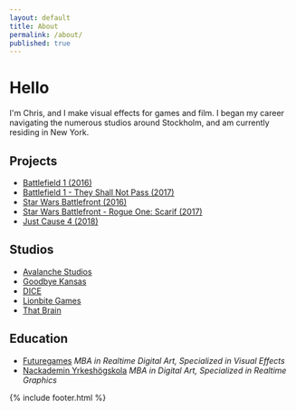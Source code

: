 ```yaml
---
layout: default
title: About
permalink: /about/
published: true
---
```

# Hello

I'm Chris, and I make visual effects for games and film. I began my career navigating the numerous studios around Stockholm, and am currently residing in New York.

## Projects

* [Battlefield 1 (2016)](https://www.battlefield.com/games/battlefield-1)
* [Battlefield 1 - They Shall Not Pass (2017)](https://www.battlefield.com/games/battlefield-1/they-shall-not-pass)
* [Star Wars Battlefront (2016)](http://starwars.ea.com/starwars/battlefront)
* [Star Wars Battlefront - Rogue One: Scarif (2017)](http://starwars.ea.com/starwars/battlefront/rogue-one)
* [Just Cause 4 (2018)](https://justcause.square-enix-games.com/)

## Studios

* [Avalanche Studios](http://www.avalanchestudios.se)
* [Goodbye Kansas](http://www.goodbyekansas.se)
* [DICE](http://www.dice.se)
* [Lionbite Games](http://www.lionbite.se)
* [That Brain](http://www.thatbrain.se)

## Education

* [Futuregames](http://futuregames.se/) _MBA in Realtime Digital Art, Specialized in Visual Effects_
* [Nackademin Yrkeshögskola](https://nackademin.se/) _MBA in Digital Art, Specialized in Realtime Graphics_

{% include footer.html %}